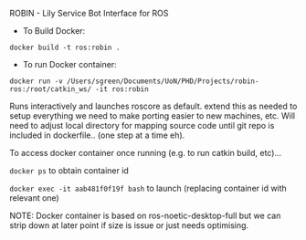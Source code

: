 ROBIN - Lily Service Bot Interface for ROS

* To Build Docker:

`docker build -t ros:robin .`

* To run Docker container: 

`docker run -v /Users/sgreen/Documents/UoN/PHD/Projects/robin-ros:/root/catkin_ws/ -it ros:robin`

Runs interactively and launches roscore as default. extend this as needed to setup everything we need to make porting easier to new machines, etc. Will need to adjust local directory for mapping source code until git repo is included in dockerfile.. (one step at a time eh).

To access docker container once running (e.g. to run catkin build, etc)... 

`docker ps` to obtain container id

`docker exec -it aab481f0f19f bash` to launch (replacing container id with relevant one)


NOTE: Docker container is based on ros-noetic-desktop-full but we can strip down at later point if size is issue or just needs optimising.
